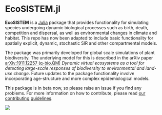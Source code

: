 # EcoSISTEM.jl

**EcoSISTEM** is a [Julia](http://www.julialang.org) package that provides functionality
for simulating species undergoing dynamic biological processes such as birth, death,
competition and dispersal, as well as environmental changes in climate and habitat. This
repo has now been adapted to include basic functionality for spatially explicit, dynamic,
stochastic SIR and other compartmental models.

The package was primarily developed for global scale simulations of plant biodiversity.
The underlying model for this is described in the arXiv paper [arXiv:1911.12257 (q-bio.QM)](https://arxiv.org/abs/1911.12257)
*Dynamic virtual ecosystems as a tool for detecting large-scale responses of biodiversity
to environmental and land-use change*. Future updates to the package functionality involve
incorporating age-structure and more complex epidemiological models.

This package is in beta now, so please raise an issue if you find any problems. For more information on how to contribute, please read [our contributing guidelines](https://github.com/EcoJulia/EcoSISTEM.jl/blob/main/CONTRIBUTING.md).

![](Simulation.gif)
